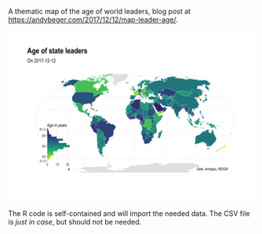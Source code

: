 
A thematic map of the age of world leaders, blog post at https://andybeger.com/2017/12/12/map-leader-age/.

![World map with leader ages](map-leader-age.png)

The R code is self-contained and will import the needed data. The CSV file is *just in case*, but should not be needed. 